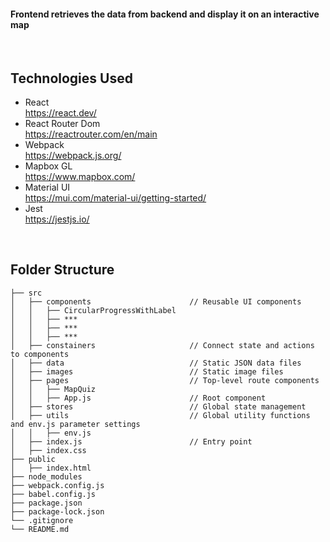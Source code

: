 #### Frontend retrieves the data from backend and display it on an interactive map

&emsp;

## Technologies Used

- React\
  <https://react.dev/>
- React Router Dom\
  <https://reactrouter.com/en/main>
- Webpack\
  <https://webpack.js.org/>
- Mapbox GL\
  <https://www.mapbox.com/>
- Material UI\
  <https://mui.com/material-ui/getting-started/>
- Jest\
  <https://jestjs.io/>

&emsp;

## Folder Structure

```
├── src
│   ├── components                      // Reusable UI components
│   │   ├── CircularProgressWithLabel
│   │   ├── ***
│   │   ├── ***
│   │   ├── ***
│   ├── constainers                     // Connect state and actions to components
│   ├── data                            // Static JSON data files
│   ├── images                          // Static image files
│   ├── pages                           // Top-level route components
│   │   ├── MapQuiz
│   │   ├── App.js                      // Root component
│   ├── stores                          // Global state management
│   ├── utils                           // Global utility functions and env.js parameter settings
│   │   ├── env.js
│   ├── index.js                        // Entry point
│   ├── index.css
├── public
│   ├── index.html
├── node_modules
├── webpack.config.js
├── babel.config.js
├── package.json
├── package-lock.json
└── .gitignore
└── README.md
```

&emsp;

